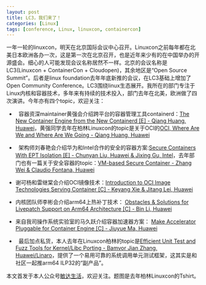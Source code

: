 ```yaml
---
layout: post
title: LC3，我们来了！
categories: [Linux]
tags: [conference, Linux, linuxcon, containercon]
---
```


一年一轮的linuxcon，明天在北京国际会议中心召开。Linuxcon之前每年都在北美日本欧洲各办一次，这是第一次在北京召开，也是近年来少有的在中国举办的开源盛会。细心的人可能发现会议名称居然不一样。北京的会议名称是LC3(Linuxcon + ContainerCon + Cloudopen)，其余地区是“Open Source Summit”。后者是linux foundation去年年底新推的会议，在LC3基础上增加了Open Community Conference。LC3围绕linux生态展开。我所在的部门专注于Linux内核和容器技术，多年来有持续的技术投入，部门去年在北美，欧洲做了四次演讲。今年亦有四个topic，欢迎关注：

*   容器资深maintainer黄强会介绍跨平台的容器管理工具containerd：[The New Container Engine from the New Containerd [E] - Qiang Huang, Huawei](https://lc3china2017.sched.com/event/AVBR/the-new-container-engine-from-the-new-containerd-e-qiang-huang-huawei)，黄强同学去年在柏林Linuxcon的topic是关于OCI的[OCI, Where Are We and Where Are We Going - Qiang Huang, Huawei](https://linuxconcontainerconeurope2016.sched.com/event/7oHv/oci-where-are-we-and-where-are-we-going-qiang-huang-huawei)

*   架构师刘春艳会介绍华为和Intel合作的安全的容器方案:[Secure Containers With EPT Isolation [E] - Chunyan Liu, Huawei & Jixing Gu, Intel](https://lc3china2017.sched.com/event/AV0F/secure-containers-with-ept-isolation-e-chunyan-liu-huawei-jixing-gu-intel)，去年部门也有一篇关于安全容器的topic：[VM-based Secure Container - Zhang Wei & Claudio Fontana, Huawei](https://linuxconcontainerconeurope2016.sched.com/event/7oIG/vm-based-secure-container-zhang-wei-claudio-fontana-huawei)

*   谢可杨和雷继棠会介绍OCI镜像技术：[Introduction to OCI Image Technologies Serving Container [C] - Keyang Xie & Jitang Lei, Huawei](https://lc3china2017.sched.com/event/AVBU/introduction-to-oci-image-technologies-serving-container-c-keyang-xie-jitang-lei-huawei)

*   内核团队师李彬会介绍arm64上热补丁技术： [Obstacles & Solutions for Livepatch Support on Arm64 Architecture [C] - Bin Li, Huawei](https://lc3china2017.sched.com/event/AVBC/obstacles-solutions-for-livepatch-support-on-arm64-architecture-c-bin-li-huawei)

*   来自我司操作系统实验室的马久跃介绍容器加速器方案： [Make Accelerator Pluggable for Container Engine [C] - Jiuyue Ma, Huawei](https://lc3china2017.sched.com/event/AVB7/make-accelerator-pluggable-for-container-engine-c-jiuyue-ma-huawei)

*   最后加点私货，本人去年在Linuxcon柏林的topic是[Efficient Unit Test and Fuzz Tools for Kernel/Libc Porting - Bamvor Jian Zhang, Huawei/Linaro](https://linuxconcontainerconeurope2016.sched.com/event/7o8q/efficient-unit-test-and-fuzz-tools-for-kernellibc-porting-bamvor-jian-zhang-huaweilinaro)，提供了一个易用可靠的系统调用单元测试框架，这其实是和社区一起推arm64 ILP32的“副产品”。

本文首发于本人公众号[敏达生活](https://mp.weixin.qq.com/s?__biz=MzI5MzcwODYxMQ==&mid=2247483669&idx=1&sn=252ecde48d0f2e58e26a2246bffbabdb&chksm=ec6cb739db1b3e2f8c2d5b8bc88f5b47376f7de4a09c1b43440c3c7434d31bf536d7e418c1ec#rd)，欢迎关注。题图是去年柏林Linuxcon的Tshirt。
